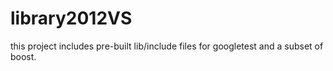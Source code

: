 # library2012VS

this project includes pre-built lib/include files for googletest and a subset of boost.
